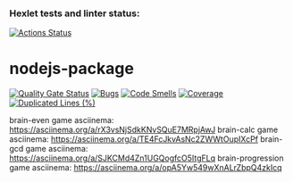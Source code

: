 ### Hexlet tests and linter status:
[![Actions Status](https://github.com/Athos627/frontend-project-44/actions/workflows/hexlet-check.yml/badge.svg)](https://github.com/Athos627/frontend-project-44/actions)

# nodejs-package
[![Quality Gate Status](https://sonarcloud.io/api/project_badges/measure?project=Athos627_frontend-project-44&metric=alert_status)](https://sonarcloud.io/summary/new_code?id=Athos627_frontend-project-44)
[![Bugs](https://sonarcloud.io/api/project_badges/measure?project=Athos627_frontend-project-44&metric=bugs)](https://sonarcloud.io/summary/new_code?id=Athos627_frontend-project-44)
[![Code Smells](https://sonarcloud.io/api/project_badges/measure?project=Athos627_frontend-project-44&metric=code_smells)](https://sonarcloud.io/summary/new_code?id=Athos627_frontend-project-44)
[![Coverage](https://sonarcloud.io/api/project_badges/measure?project=Athos627_frontend-project-44&metric=coverage)](https://sonarcloud.io/summary/new_code?id=Athos627_frontend-project-44)
[![Duplicated Lines (%)](https://sonarcloud.io/api/project_badges/measure?project=Athos627_frontend-project-44&metric=duplicated_lines_density)](https://sonarcloud.io/summary/new_code?id=Athos627_frontend-project-44)


brain-even game asciinema: https://asciinema.org/a/rX3vsNjSdkKNvSQuE7MRpjAwJ
brain-calc game asciinema: https://asciinema.org/a/TE4FcJkvAsNc2ZWWtOupIXcPf
brain-gcd game asciinema: https://asciinema.org/a/SJKCMd4Zn1UGQogfcO5ItgFLq
brain-progression game asciinema: https://asciinema.org/a/opA5Yw549wXnALrZbpQ4zkIcq